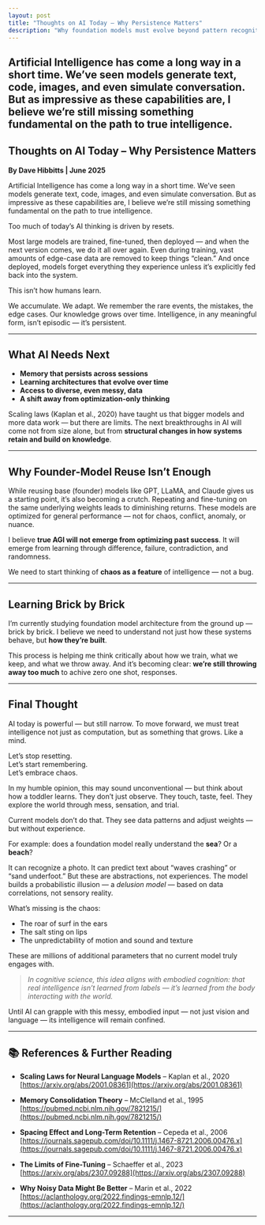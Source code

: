 ```yaml
---
layout: post
title: "Thoughts on AI Today – Why Persistence Matters"
description: "Why foundation models must evolve beyond pattern recognition and embrace memory, messiness, and embodied learning."
---
```


Artificial Intelligence has come a long way in a short time. We’ve seen models generate text, code, images, and even simulate conversation. But as impressive as these capabilities are, I believe we’re still missing something fundamental on the path to true intelligence.
---

## Thoughts on AI Today – Why Persistence Matters

**By Dave Hibbitts | June 2025**

Artificial Intelligence has come a long way in a short time. We’ve seen models generate text, code, images, and even simulate conversation. But as impressive as these capabilities are, I believe we’re still missing something fundamental on the path to true intelligence.

Too much of today’s AI thinking is driven by resets.

Most large models are trained, fine-tuned, then deployed — and when the next version comes, we do it all over again. Even during training, vast amounts of edge-case data are removed to keep things “clean.” And once deployed, models forget everything they experience unless it’s explicitly fed back into the system.

This isn’t how humans learn.

We accumulate. We adapt. We remember the rare events, the mistakes, the edge cases. Our knowledge grows over time. Intelligence, in any meaningful form, isn’t episodic — it’s persistent.

---

## What AI Needs Next

- **Memory that persists across sessions**  
- **Learning architectures that evolve over time**  
- **Access to diverse, even messy, data**  
- **A shift away from optimization-only thinking**  

Scaling laws (Kaplan et al., 2020) have taught us that bigger models and more data work — but there are limits. The next breakthroughs in AI will come not from size alone, but from **structural changes in how systems retain and build on knowledge**.

---

## Why Founder-Model Reuse Isn’t Enough

While reusing base (founder) models like GPT, LLaMA, and Claude gives us a starting point, it’s also becoming a crutch. Repeating and fine-tuning on the same underlying weights leads to diminishing returns. These models are optimized for general performance — not for chaos, conflict, anomaly, or nuance.

I believe **true AGI will not emerge from optimizing past success**. It will emerge from learning through difference, failure, contradiction, and randomness.

We need to start thinking of **chaos as a feature** of intelligence — not a bug.

---

## Learning Brick by Brick

I’m currently studying foundation model architecture from the ground up — brick by brick. I believe we need to understand not just how these systems behave, but **how they’re built**.

This process is helping me think critically about how we train, what we keep, and what we throw away. And it’s becoming clear: **we’re still throwing away too much** to achive zero one shot, responses.

---

## Final Thought

AI today is powerful — but still narrow. To move forward, we must treat intelligence not just as computation, but as something that grows. Like a mind.

Let’s stop resetting.  
Let’s start remembering.  
Let’s embrace chaos.  

In my humble opinion, this may sound unconventional — but think about how a toddler learns. They don’t just observe. They touch, taste, feel. They explore the world through mess, sensation, and trial.

Current models don’t do that. They see data patterns and adjust weights — but without experience.  

For example: does a foundation model really understand the **sea**? Or a **beach**?

It can recognize a photo. It can predict text about “waves crashing” or “sand underfoot.” But these are abstractions, not experiences. The model builds a probabilistic illusion — a *delusion model* — based on data correlations, not sensory reality.

What’s missing is the chaos:  
- The roar of surf in the ears  
- The salt sting on lips  
- The unpredictability of motion and sound and texture  

These are millions of additional parameters that no current model truly engages with.

> *In cognitive science, this idea aligns with embodied cognition: that real intelligence isn’t learned from labels — it’s learned from the body interacting with the world.*

Until AI can grapple with this messy, embodied input — not just vision and language — its intelligence will remain confined.

---

## 📚 References & Further Reading

- **Scaling Laws for Neural Language Models** – Kaplan et al., 2020  
  [https://arxiv.org/abs/2001.08361](https://arxiv.org/abs/2001.08361)

- **Memory Consolidation Theory** – McClelland et al., 1995  
  [https://pubmed.ncbi.nlm.nih.gov/7821215/](https://pubmed.ncbi.nlm.nih.gov/7821215/)

- **Spacing Effect and Long-Term Retention** – Cepeda et al., 2006  
  [https://journals.sagepub.com/doi/10.1111/j.1467-8721.2006.00476.x](https://journals.sagepub.com/doi/10.1111/j.1467-8721.2006.00476.x)

- **The Limits of Fine-Tuning** – Schaeffer et al., 2023  
  [https://arxiv.org/abs/2307.09288](https://arxiv.org/abs/2307.09288)

- **Why Noisy Data Might Be Better** – Marin et al., 2022  
  [https://aclanthology.org/2022.findings-emnlp.12/](https://aclanthology.org/2022.findings-emnlp.12/)

---